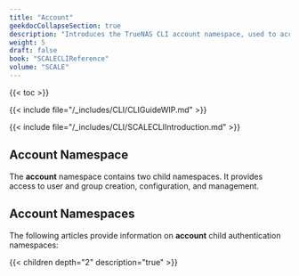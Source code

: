 ```yaml
---
title: "Account"
geekdocCollapseSection: true
description: "Introduces the TrueNAS CLI account namespace, used to access user and group child namespaces and commands." 
weight: 5
draft: false
book: "SCALECLIReference"
volume: "SCALE"
---
```


{{< toc >}}

{{< include file="/_includes/CLI/CLIGuideWIP.md" >}}

{{< include file="/_includes/CLI/SCALECLIIntroduction.md" >}}

## Account Namespace

The **account** namespace contains two child namespaces. It provides access to user and group creation, configuration, and management.

## Account Namespaces
The following articles provide information on **account** child authentication namespaces:

{{< children depth="2" description="true" >}}
